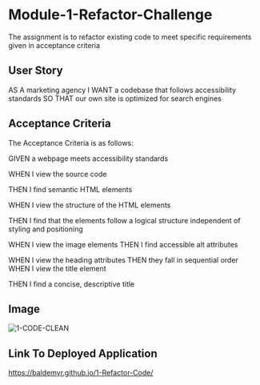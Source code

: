 # Module-1-Refactor-Challenge
The assignment is to refactor existing code to meet specific requirements given in acceptance criteria

## User Story
AS A marketing agency I WANT a codebase that follows accessibility standards SO THAT our own site is optimized for search engines

## Acceptance Criteria
The Acceptance Criteria is as follows:

GIVEN a webpage meets accessibility standards 

WHEN I view the source code 

THEN I find semantic HTML elements 

WHEN I view the structure of the HTML elements 

THEN I find that the elements follow a logical structure independent of styling and positioning 

WHEN I view the image elements THEN I find accessible alt attributes 

WHEN I view the heading attributes THEN they fall in sequential order WHEN I view the title element 

THEN I find a concise, descriptive title

## Image

![1-CODE-CLEAN](https://user-images.githubusercontent.com/46965040/179630137-ed3d7107-342b-4511-b867-7a61980ef84e.png)

## Link To Deployed Application
https://baldemyr.github.io/1-Refactor-Code/
